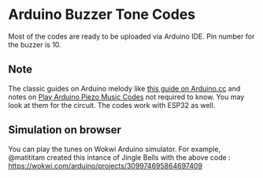 # Arduino Buzzer Tone Codes

Most of the codes are ready to be uploaded via Arduino IDE. Pin number for the buzzer is 10. 

## Note 

The classic guides on Arduino melody like [this guide on Arduino.cc](https://www.arduino.cc/en/Tutorial/BuiltInExamples/toneMelody) and notes on [Play Arduino Piezo Music Codes](https://thecustomizewindows.com/2016/05/play-arduino-piezo-music-codes-fur-elise-jingle-bell/) not required to know. You may look at them for the circuit. The codes work with ESP32 as well. 

## Simulation on browser

You can play the tunes on Wokwi Arduino simulator. For example, @matititam created this intance of Jingle Bells with the above code : https://wokwi.com/arduino/projects/309974695864697409


